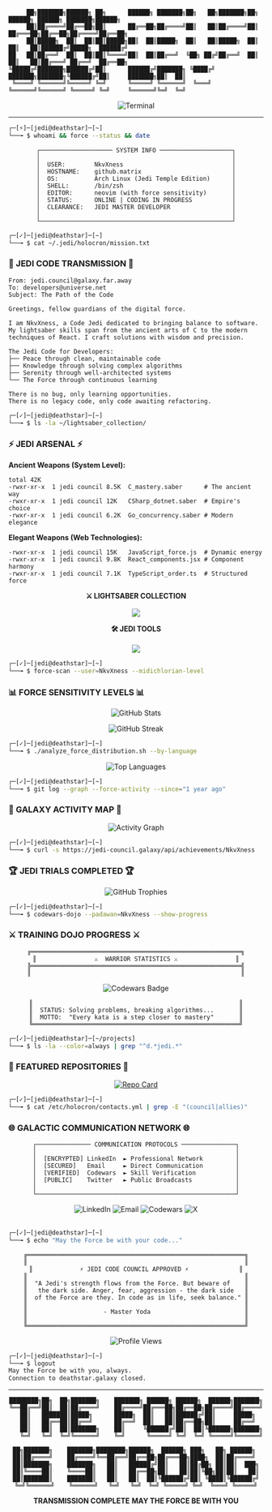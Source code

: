 ```
     ██╗███████╗██████╗ ██╗      ██████╗ ███████╗██╗   ██╗███████╗██╗      ██████╗ ██████╗ ███████╗██████╗ 
     ██║██╔════╝██╔══██╗██║      ██╔══██╗██╔════╝██║   ██║██╔════╝██║     ██╔═══██╗██╔══██╗██╔════╝██╔══██╗
     ██║█████╗  ██║  ██║██║█████╗██║  ██║█████╗  ██║   ██║█████╗  ██║     ██║   ██║██████╔╝█████╗  ██████╔╝
██   ██║██╔══╝  ██║  ██║██║╚════╝██║  ██║██╔══╝  ╚██╗ ██╔╝██╔══╝  ██║     ██║   ██║██╔═══╝ ██╔══╝  ██╔══██╗
╚█████╔╝███████╗██████╔╝██║      ██████╔╝███████╗ ╚████╔╝ ███████╗███████╗╚██████╔╝██║     ███████╗██║  ██║
 ╚════╝ ╚══════╝╚═════╝ ╚═╝      ╚═════╝ ╚══════╝  ╚═══╝  ╚══════╝╚══════╝ ╚═════╝ ╚═╝     ╚══════╝╚═╝  ╚═╝
```

<div align="center">
  <img src="https://readme-typing-svg.herokuapp.com?font=Fira+Code&size=18&duration=2000&pause=1000&color=2DD4BF&background=000000&center=true&vCenter=true&width=500&height=60&lines=root@deathstar:~$+ssh+padawan@github.com;Access+granted.+Welcome+Jedi.;May+the+code+be+with+you!" alt="Terminal" />
</div>

---

```bash
┌─[⚡]─[jedi@deathstar]─[~]
└──╼ $ whoami && force --status && date
```

<div align="center">

```
┌──────────────────── SYSTEM INFO ────────────────────┐
│                                                     │
│  USER:        NkvXness                              │
│  HOSTNAME:    github.matrix                         │
│  OS:          Arch Linux (Jedi Temple Edition)      │
│  SHELL:       /bin/zsh                              │
│  EDITOR:      neovim (with force sensitivity)       │
│  STATUS:      ONLINE | CODING IN PROGRESS           │
│  CLEARANCE:   JEDI MASTER DEVELOPER                 │
│                                                     │
└─────────────────────────────────────────────────────┘
```

</div>

```bash
┌─[✓]─[jedi@deathstar]─[~]
└──╼ $ cat ~/.jedi/holocron/mission.txt
```

### 🌌 JEDI CODE TRANSMISSION 🌌

```
From: jedi.council@galaxy.far.away
To: developers@universe.net
Subject: The Path of the Code

Greetings, fellow guardians of the digital force.

I am NkvXness, a Code Jedi dedicated to bringing balance to software.
My lightsaber skills span from the ancient arts of C to the modern
techniques of React. I craft solutions with wisdom and precision.

The Jedi Code for Developers:
├── Peace through clean, maintainable code
├── Knowledge through solving complex algorithms
├── Serenity through well-architected systems
└── The Force through continuous learning

There is no bug, only learning opportunities.
There is no legacy code, only code awaiting refactoring.
```

```bash
┌─[✓]─[jedi@deathstar]─[~]
└──╼ $ ls -la ~/lightsaber_collection/
```

### ⚡ JEDI ARSENAL ⚡

**Ancient Weapons (System Level):**
```
total 42K
-rwxr-xr-x  1 jedi council 8.5K  C_mastery.saber      # The ancient way
-rwxr-xr-x  1 jedi council 12K   CSharp_dotnet.saber  # Empire's choice
-rwxr-xr-x  1 jedi council 6.2K  Go_concurrency.saber # Modern elegance
```

**Elegant Weapons (Web Technologies):**
```
-rwxr-xr-x  1 jedi council 15K   JavaScript_force.js  # Dynamic energy
-rwxr-xr-x  1 jedi council 9.8K  React_components.jsx # Component harmony
-rwxr-xr-x  1 jedi council 7.1K  TypeScript_order.ts  # Structured force
```

<div align="center">

**⚔️ LIGHTSABER COLLECTION**
<br><br>
<img src="https://skillicons.dev/icons?i=c,cs,go,js,react,ts" />

**🛠️ JEDI TOOLS**
<br><br>
<img src="https://skillicons.dev/icons?i=linux,neovim,docker,git,nodejs,vscode" />

</div>

```bash
┌─[✓]─[jedi@deathstar]─[~]
└──╼ $ force-scan --user=NkvXness --midichlorian-level
```

### 📊 FORCE SENSITIVITY LEVELS 📊

<div align="center">

![GitHub Stats](https://github-readme-stats.vercel.app/api?username=NkvXness&show_icons=true&theme=tokyonight&hide_border=true&bg_color=0D1117&title_color=2DD4BF&icon_color=2DD4BF&text_color=ffffff&include_all_commits=true&count_private=true&custom_title=⚡%20SYSTEM%20METRICS)

![GitHub Streak](https://streak-stats.demolab.com/?user=NkvXness&theme=tokyonight&background=0D1117&stroke=2DD4BF&ring=2DD4BF&fire=2DD4BF&currStreakNum=FFFFFF&currStreakLabel=2DD4BF&sideNums=FFFFFF&sideLabels=2DD4BF&dates=888888&hide_border=true)

</div>

```bash
┌─[✓]─[jedi@deathstar]─[~]  
└──╼ $ ./analyze_force_distribution.sh --by-language
```

<div align="center">

![Top Languages](https://github-readme-stats.vercel.app/api/top-langs/?username=NkvXness&layout=compact&theme=tokyonight&hide_border=true&bg_color=0D1117&title_color=2DD4BF&text_color=ffffff&langs_count=8&custom_title=⚡%20CODE%20DISTRIBUTION&hide=html,css)

</div>

```bash
┌─[✓]─[jedi@deathstar]─[~]
└──╼ $ git log --graph --force-activity --since="1 year ago"
```

### 🌌 GALAXY ACTIVITY MAP 🌌

<div align="center">

![Activity Graph](https://github-readme-activity-graph.vercel.app/graph?username=NkvXness&theme=tokyo-night&bg_color=0D1117&hide_border=true&line=2DD4BF&point=2DD4BF&area=true&color=2DD4BF&title_color=2DD4BF&custom_title=%E2%9A%A1%20JEDI%20ACTIVITY%20PATTERN)

</div>

```bash
┌─[✓]─[jedi@deathstar]─[~]
└──╼ $ curl -s https://jedi-council.galaxy/api/achievements/NkvXness
```

### 🏆 JEDI TRIALS COMPLETED 🏆

<div align="center">

![GitHub Trophies](https://github-profile-trophy.vercel.app/?username=NkvXness&theme=gruvbox&no-bg=true&no-frame=true&row=2&column=4&margin-w=10&margin-h=10&title_color=9CA3AF&text_color=6B7280&icon_color=4B5563)

</div>

```bash
┌─[✓]─[jedi@deathstar]─[~]
└──╼ $ codewars-dojo --padawan=NkvXness --show-progress
```

### ⚔️ TRAINING DOJO PROGRESS ⚔️

<div align="center">

```
╔══════════════════════════════════════════════════════════╗
║                ⚔️  WARRIOR STATISTICS ⚔️                ║
╠══════════════════════════════════════════════════════════╣
║                                                          ║
```

<img src="https://www.codewars.com/users/NkvXness/badges/large" alt="Codewars Badge"/>

```
║                                                         ║
║  STATUS: Solving problems, breaking algorithms...       ║
║  MOTTO:  "Every kata is a step closer to mastery"       ║
╚═════════════════════════════════════════════════════════╝
```

</div>

```bash
┌─[✓]─[jedi@deathstar]─[~/projects]
└──╼ $ ls -la --color=always | grep "^d.*jedi.*"
```

### 🚀 FEATURED REPOSITORIES 🚀

<div align="center">

[![Repo Card](https://github-readme-stats.vercel.app/api/pin/?username=NkvXness&repo=GoBookshelf&theme=tokyonight&hide_border=true&bg_color=0D1117&title_color=00D9FF&text_color=ffffff&icon_color=00D9FF)](https://github.com/NkvXness/GoBookshelf)

</div>

```bash
┌─[✓]─[jedi@deathstar]─[~]
└──╼ $ cat /etc/holocron/contacts.yml | grep -E "(council|allies)"
```

### 🌐 GALACTIC COMMUNICATION NETWORK 🌐

<div align="center">

```
┌─────────────── COMMUNICATION PROTOCOLS ───────────────┐
│                                                       │
│  [ENCRYPTED] LinkedIn  ► Professional Network         │
  │  [SECURED]   Email     ► Direct Communication         │  
│  [VERIFIED]  Codewars  ► Skill Verification           │
│  [PUBLIC]    Twitter   ► Public Broadcasts            │
│                                                       │
└───────────────────────────────────────────────────────┘
```

<a href="https://linkedin.com/in/ваш-профиль" style="text-decoration: none;">
  <img src="https://img.shields.io/badge/-LinkedIn-0077B5?style=flat-square&logo=linkedin&logoColor=white" style="text-decoration: none;" alt="LinkedIn"/>
</a>
<a href="mailto:ваш@email.com" style="text-decoration: none;">
  <img src="https://img.shields.io/badge/-Email-D14836?style=flat-square&logo=gmail&logoColor=white" style="text-decoration: none;" alt="Email"/>
</a>
<a href="https://codewars.com/users/NkvXness" style="text-decoration: none;">
  <img src="https://img.shields.io/badge/-Codewars-B1361E?style=flat-square&logo=codewars&logoColor=white" style="text-decoration: none;" alt="Codewars"/>
</a>
<a href="https://twitter.com/ваш-twitter" style="text-decoration: none;">
  <img src="https://img.shields.io/badge/-X-000000?style=flat-square&logo=x&logoColor=white" style="text-decoration: none;" alt="X"/>
</a>


</div><br>

```bash
┌─[✓]─[jedi@deathstar]─[~]
└──╼ $ echo "May the Force be with your code..."
```

<div align="center">

```
╔════════════════════════════════════════════════════════════╗
║                                                            ║
║             ⚡ JEDI CODE COUNCIL APPROVED ⚡              ║
║                                                            ║
║  "A Jedi's strength flows from the Force. But beware of    ║
║   the dark side. Anger, fear, aggression - the dark side   ║
║  of the Force are they. In code as in life, seek balance." ║
║                                                            ║
║                     - Master Yoda                          ║
║                                                            ║
╚════════════════════════════════════════════════════════════╝
```

<img src="https://komarev.com/ghpvc/?username=NkvXness&label=MATRIX%20INTRUSIONS&color=blue&style=flat-square&abbreviated=true" alt="Profile Views"/>

</div>

```bash
┌─[✓]─[jedi@deathstar]─[~]
└──╼ $ logout
May the Force be with you, always.
Connection to deathstar.galaxy closed.
```

---

<div align="center">

```
████████╗██╗  ██╗███████╗    ███████╗ ██████╗ ██████╗  ██████╗███████╗
╚══██╔══╝██║  ██║██╔════╝    ██╔════╝██╔═══██╗██╔══██╗██╔════╝██╔════╝
   ██║   ███████║█████╗      █████╗  ██║   ██║██████╔╝██║     █████╗  
   ██║   ██╔══██║██╔══╝      ██╔══╝  ██║   ██║██╔══██╗██║     ██╔══╝  
   ██║   ██║  ██║███████╗    ██║     ╚██████╔╝██║  ██║╚██████╗███████╗
   ╚═╝   ╚═╝  ╚═╝╚══════╝    ╚═╝      ╚═════╝ ╚═╝  ╚═╝ ╚═════╝╚══════╝

██╗███████╗    ███████╗████████╗██████╗  ██████╗ ███╗   ██╗ ██████╗ 
██║██╔════╝    ██╔════╝╚══██╔══╝██╔══██╗██╔═══██╗████╗  ██║██╔════╝ 
██║███████╗    ███████╗   ██║   ██████╔╝██║   ██║██╔██╗ ██║██║  ███╗
██║╚════██║    ╚════██║   ██║   ██╔══██╗██║   ██║██║╚██╗██║██║   ██║
██║███████║    ███████║   ██║   ██║  ██║╚██████╔╝██║ ╚████║╚██████╔╝
╚═╝╚══════╝    ╚══════╝   ╚═╝   ╚═╝  ╚═╝ ╚═════╝ ╚═╝  ╚═══╝ ╚═════╝
```

**TRANSMISSION COMPLETE**
**MAY THE FORCE BE WITH YOU**

</div>
